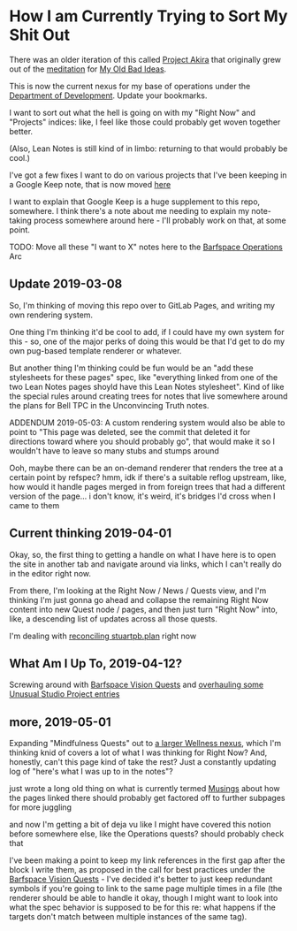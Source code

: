 # How I am Currently Trying to Sort My Shit Out

There was an older iteration of this called [Project Akira][] that originally grew out of the [meditation][Meditations] for [My Old Bad Ideas][].

This is now the current nexus for my base of operations under the [Department of Development][DoD]. Update your bookmarks.

[DoD]: eb1e81f8-5939-4f85-9930-418044018a75.md
[My Old Bad Ideas]: f3f3d6ba-6342-415a-9f3b-ab4f1d75a692.md
[Project Akira]: dadfc5e5-cfb6-4f7d-88c0-bcd64b91feac.md
[Meditations]: 8f2359ae-186f-4878-b5e5-33f3c177e6fc.md

I want to sort out what the hell is going on with my "Right Now" and "Projects" indices: like, I feel like those could probably get woven together better.

(Also, Lean Notes is still kind of in limbo: returning to that would probably be cool.)

I've got a few fixes I want to do on various projects that I've been keeping in a Google Keep note, that is now moved [here][deprechaun]

[deprechaun]: 2e874825-eb8d-4b42-9c31-dfcf4f30a799.md

I want to explain that Google Keep is a huge supplement to this repo, somewhere. I think there's a note about me needing to explain my note-taking process somewhere around here - I'll probably work on that, at some point.

TODO: Move all these "I want to X" notes here to the [Barfspace Operations][] Arc

[Barfspace Operations]: a3f1fbb2-28c2-43b2-950d-6d5b7af7cd64.md

## Update 2019-03-08

So, I'm thinking of moving this repo over to GitLab Pages, and writing my own rendering system.

One thing I'm thinking it'd be cool to add, if I could have my own system for this - so, one of the major perks of doing this would be that I'd get to do my own pug-based template renderer or whatever.

But another thing I'm thinking could be fun would be an "add these stylesheets for these pages" spec, like "everything linked from one of the two Lean Notes pages shoyld have this Lean Notes stylesheet". Kind of like the special rules around creating trees for notes that live somewhere around the plans for Bell TPC in the Unconvincing Truth notes.

ADDENDUM 2019-05-03: A custom rendering system would also be able to point to "This page was deleted, see the commit that deleted it for directions toward where you should probably go", that would make it so I wouldn't have to leave so many stubs and stumps around

Ooh, maybe there can be an on-demand renderer that renders the tree at a certain point by refspec? hmm, idk if there's a suitable reflog upstream, like, how would it handle pages merged in from foreign trees that had a different version of the page... i don't know, it's weird, it's bridges I'd cross when I came to them

## Current thinking 2019-04-01

Okay, so, the first thing to getting a handle on what I have here is to open the site in another tab and navigate around via links, which I can't really do in the editor right now.

From there, I'm looking at the Right Now / News / Quests view, and I'm thinking I'm just gonna go ahead and collapse the remaining Right Now content into new Quest node / pages, and then just turn "Right Now" into, like, a descending list of updates across all those quests.

I'm dealing with [reconciling stuartpb.plan][planfile postmortem] right now

[planfile postmortem]: f359a1e5-3e4f-4d30-8be3-0d0635c77ea4.md

## What Am I Up To, 2019-04-12?

Screwing around with [Barfspace Vision Quests][] and [overhauling some Unusual Studio Project entries][USPdates]

[USPdates]: 2e874825-eb8d-4b42-9c31-dfcf4f30a799.md
[Barfspace Vision Quests]: a8c1b237-886b-4169-88ff-9e52bc1dbcf2.md

## more, 2019-05-01

Expanding "Mindfulness Quests" out to [a larger Wellness nexus][Wellness], which I'm thinking knid of covers a lot of what I was thinking for Right Now? And, honestly, can't this page kind of take the rest? Just a constantly updating log of "here's what I was up to in the notes"?

[wellness]: 2087f1d7-55fa-4d8b-a4a0-01e4d8579047.md

just wrote a long old thing on what is currently termed [Musings][] about how the pages linked there should probably get factored off to further subpages for more juggling

[Musings]: 8f2359ae-186f-4878-b5e5-33f3c177e6fc.md

and now I'm getting a bit of deja vu like I might have covered this notion before somewhere else, like the Operations quests? should probably check that

I've been making a point to keep my link references in the first gap after the block I write them, as proposed in the call for best practices under the [Barfspace Vision Quests][BVQ] - I've decided it's better to just keep redundant symbols if you're going to link to the same page multiple times in a file (the renderer should be able to handle it okay, though I might want to look into what the spec behavior is supposed to be for this re: what happens if the targets don't match between multiple instances of the same tag).

[BVQ]: a8c1b237-886b-4169-88ff-9e52bc1dbcf2.md
